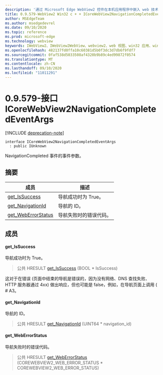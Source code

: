 ```yaml
---
description: '通过 Microsoft Edge WebView2 控件在本机应用程序中嵌入 web 技术 (HTML、CSS 和 JavaScript) '
title: 0.9.579-WebView2 Win32 c + + ICoreWebView2NavigationCompletedEventArgs
author: MSEdgeTeam
ms.author: msedgedevrel
ms.date: 09/10/2020
ms.topic: reference
ms.prod: microsoft-edge
ms.technology: webview
keywords: IWebView2、IWebView2WebView、webview2、web 视图、win32 应用、win32、edge、ICoreWebView2、ICoreWebView2Controller、浏览器控件、边缘 html、ICoreWebView2NavigationCompletedEventArgs
ms.openlocfilehash: 482137fd0ffa10c60381d5b0f3dc3d7db6f9fdf7
ms.sourcegitcommit: 0faf538d5033508af4320b9b89c4ed99872f0574
ms.translationtype: MT
ms.contentlocale: zh-CN
ms.lasthandoff: 09/10/2020
ms.locfileid: "11011291"
---
```

# 0.9.579-接口 ICoreWebView2NavigationCompletedEventArgs 

[!INCLUDE [deprecation-note](../../includes/deprecation-note.md)]

```
interface ICoreWebView2NavigationCompletedEventArgs
  : public IUnknown
```

NavigationCompleted 事件的事件参数。

## 摘要

 成员                        | 描述
--------------------------------|---------------------------------------------
[get_IsSuccess](#get_issuccess) | 导航成功时为 True。
[get_NavigationId](#get_navigationid) | 导航的 ID。
[get_WebErrorStatus](#get_weberrorstatus) | 导航失败时的错误代码。

## 成员

#### get_IsSuccess 

导航成功时为 True。

> 公共 HRESULT [get_IsSuccess](#get_issuccess) (BOOL * IsSuccess) 

这对于在错误 (页面中结束的导航是错误的，因为没有网络、DNS 查找失败、HTTP 服务器通过 4xx) 做出响应，但也可能是 false，例如，在导航页面上调用 ( # A3。

#### get_NavigationId 

导航的 ID。

> 公共 HRESULT [get_NavigationId](#get_navigationid) (UINT64 * navigation_id) 

#### get_WebErrorStatus 

导航失败时的错误代码。

> 公共 HRESULT [get_WebErrorStatus](#get_weberrorstatus) (COREWEBVIEW2_WEB_ERROR_STATUS * COREWEBVIEW2_WEB_ERROR_STATUS) 

